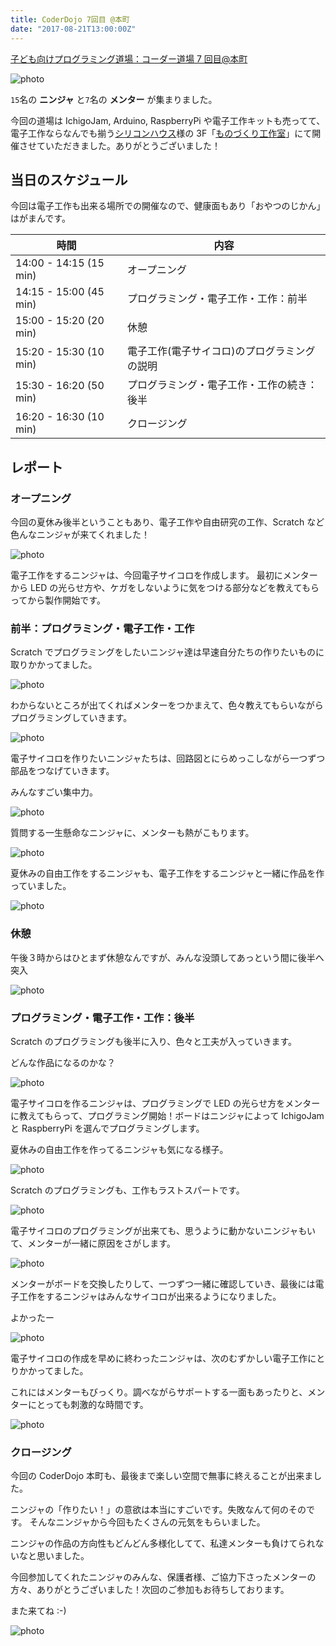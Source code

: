 ```yaml
---
title: CoderDojo 7回目 @本町
date: "2017-08-21T13:00:00Z"
---
```


[子ども向けプログラミング道場：コーダー道場 7 回目@本町](https://coderdojo-hommachi.doorkeeper.jp/events/63270)

![photo](./DSC_0435.JPG)

`15`名の **ニンジャ** と`7`名の **メンター** が集まりました。

今回の道場は IchigoJam, Arduino, RaspberryPi や電子工作キットも売ってて、電子工作ならなんでも揃う[シリコンハウス](http://silicon.kyohritsu.com/)様の 3F「[ものづくり工作室](http://silicon.kyohritsu.com/monodukuri.html)」にて開催させていただきました。ありがとうございました！

## 当日のスケジュール

今回は電子工作も出来る場所での開催なので、健康面もあり「おやつのじかん」はがまんです。

| 時間                   | 内容                                         |
| ---------------------- | -------------------------------------------- |
| 14:00 - 14:15 (15 min) | オープニング                                 |
| 14:15 - 15:00 (45 min) | プログラミング・電子工作・工作：前半         |
| 15:00 - 15:20 (20 min) | 休憩                                         |
| 15:20 - 15:30 (10 min) | 電子工作(電子サイコロ)のプログラミングの説明 |
| 15:30 - 16:20 (50 min) | プログラミング・電子工作・工作の続き：後半   |
| 16:20 - 16:30 (10 min) | クロージング                                 |

## レポート

### オープニング

今回の夏休み後半ということもあり、電子工作や自由研究の工作、Scratch など色んなニンジャが来てくれました！

![photo](./DSC_0445.JPG)

電子工作をするニンジャは、今回電子サイコロを作成します。
最初にメンターから LED の光らせ方や、ケガをしないように気をつける部分などを教えてもらってから製作開始です。

### 前半：プログラミング・電子工作・工作

Scratch でプログラミングをしたいニンジャ達は早速自分たちの作りたいものに取りかかってました。

![photo](./DSC_0447.JPG)

わからないところが出てくればメンターをつかまえて、色々教えてもらいながらプログラミングしていきます。

![photo](./DSC_0476.JPG)

電子サイコロを作りたいニンジャたちは、回路図とにらめっこしながら一つずつ部品をつなげていきます。

みんなすごい集中力。

![photo](./DSC_0448.JPG)

質問する一生懸命なニンジャに、メンターも熱がこもります。

![photo](./DSC_0456.JPG)

夏休みの自由工作をするニンジャも、電子工作をするニンジャと一緒に作品を作っていました。

![photo](./DSC_2947.JPG)

### 休憩

午後３時からはひとまず休憩なんですが、みんな没頭してあっという間に後半へ突入

![photo](./DSC_0467.JPG)

### プログラミング・電子工作・工作：後半

Scratch のプログラミングも後半に入り、色々と工夫が入っていきます。

どんな作品になるのかな？

![photo](./DSC_0475.JPG)

電子サイコロを作るニンジャは、プログラミングで LED の光らせ方をメンターに教えてもらって、プログラミング開始！ボードはニンジャによって IchigoJam と RaspberryPi を選んでプログラミングします。

夏休みの自由工作を作ってるニンジャも気になる様子。

![photo](./DSC_2950.JPG)

Scratch のプログラミングも、工作もラストスパートです。

![photo](./DSC_0474.JPG)

電子サイコロのプログラミングが出来ても、思うように動かないニンジャもいて、メンターが一緒に原因をさがします。

![photo](./DSC_0478.JPG)

メンターがボードを交換したりして、一つずつ一緒に確認していき、最後には電子工作をするニンジャはみんなサイコロが出来るようになりました。

よかったー

![photo](./DSC_0477.JPG)

電子サイコロの作成を早めに終わったニンジャは、次のむずかしい電子工作にとりかかってました。

これにはメンターもびっくり。調べながらサポートする一面もあったりと、メンターにとっても刺激的な時間です。

![photo](./DSC_2949.JPG)

### クロージング

今回の CoderDojo 本町も、最後まで楽しい空間で無事に終えることが出来ました。

ニンジャの「作りたい！」の意欲は本当にすごいです。失敗なんて何のそのです。
そんなニンジャから今回もたくさんの元気をもらいました。

ニンジャの作品の方向性もどんどん多様化してて、私達メンターも負けてられないなと思いました。

今回参加してくれたニンジャのみんな、保護者様、ご協力下さったメンターの方々、ありがとうございました！次回のご参加もお待ちしております。

また来てね :-)

![photo](./image_uploaded_from_ios_1024.jpg)
